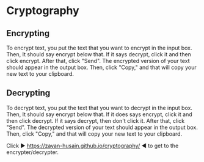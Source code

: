 # Cryptography
## Encrypting
To encrypt text, you put the text that you want to encrypt in the input box.
Then, It should say encrypt below that.
If it says decrypt, click it and then click encrypt.
After that, click "Send".
The encrypted version of your text should appear in the output box.
Then, click "Copy," and that will copy your new text to your clipboard.

## Decrypting
To decrypt text, you put the text that you want to decrypt in the input box.
Then, It should say encrypt below that.
If it does says encrypt, click it and then click decrypt.
If it says decrypt, then don't click it.
After that, click "Send".
The decrypted version of your text should appear in the output box.
Then, click "Copy," and that will copy your new text to your clipboard.

Click ▶ https://zayan-husain.github.io/cryptography/ ◀ to get to the encrypter/decrypter.